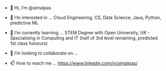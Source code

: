 - 👋 Hi, I’m @simalpas
- 👀 I’m interested in ...
Cloud Engineering, CS, Data Science, Java, Python, predictive ML

- 🌱 I’m currently learning ...
STEM Degree with Open University, UK - Specialising in Computing and IT (half of 3rd level remaining, predicted 1st class honours)
- 💞️ I’m looking to collaborate on ...
- 📫 How to reach me ...
https://www.linkedin.com/in/simalpas/

<!---
simalpas/simalpas is a ✨ special ✨ repository because its `README.md` (this file) appears on your GitHub profile.
You can click the Preview link to take a look at your changes.
--->
